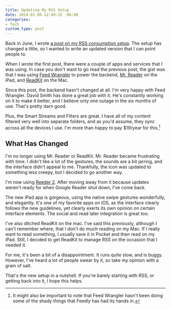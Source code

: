 ```yaml
---
title: Updating My RSS Setup
date: 2014-01-06 12:49:32 -06:00
categories:
- Tech
custom_type: post
---
```


Back in June, I wrote [a post on my RSS consumption setup](https://ttimsmith.com/2013/06/a-new-rss-setup). The setup has changed a little, so I wanted to write an updated version that I can point people to.

When I wrote the first post, there were a couple of apps and services that I was using. In case you don't want to go read the previous post, the gist was that I was using [Feed Wrangler](https://feedwrangler.net/) to power the backend, [Mr. Reader](http://www.curioustimes.de/mrreader/) on the iPad, and [ReadKit](http://readkitapp.com/) on the Mac.

Since this post, the backend hasn't changed at all. I'm very happy with Feed Wrangler. David Smith has done a great job with it. He's constantly working on it to make it better, and I believe only one outage in the six months of use. That's pretty darn good.

Plus, the Smart Streams and Filters are great. I have all of my content filtered very well into separate folders, and as you'd assume, they sync across all the devices I use. I'm more than happy to pay $19/year for this.[^1]

## What Has Changed
I'm no longer using Mr. Reader or ReadKit. Mr. Reader became frustrating with time. I didn't like a lot of the gestures, the sounds are a bit jarring, and the interface didn't appeal to me. Thankfully, the icon was updated to something less creepy, but I decided to go another way.

I'm now using [Reeder 2](http://reederapp.com/ios). After moving away from it because updates weren't ready for when Google Reader shut down, I've come back.

The new iPad app is gorgeous, using the native swipe gestures wonderfully, and elegantly. It's one of my favorite apps on iOS, as the interface clearly follows the new guidelines, yet clearly exerts its own opinion on certain interface elements. The social and read later integration is great too.

I've also ditched ReadKit on the mac. I've said this previously, although I can't remember where, that I don't do much reading on my Mac. If I really want to read something, I usually save it in Pocket and then read on my iPad. Still, I decided to get ReadKit to manage RSS on the occasion that I needed it.

For me, it's been a bit of a disappointment. It runs quite slow, and is buggy. However, I've heard a lot of people swear by it, so take my opinion with a grain of salt.

That's the new setup in a nutshell. If you're barely starting with RSS, or getting back into it, I hope this helps.

[^1]: It might also be important to note that Feed Wrangler hasn't been doing some of the shady things that Feedly has had its hands in.

